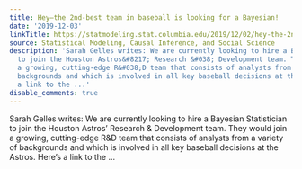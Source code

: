 ```yaml
---
title: Hey—the 2nd-best team in baseball is looking for a Bayesian!
date: '2019-12-03'
linkTitle: https://statmodeling.stat.columbia.edu/2019/12/02/hey-the-2nd-best-team-in-baseball-is-looking-for-a-bayesian/
source: Statistical Modeling, Causal Inference, and Social Science
description: 'Sarah Gelles writes: We are currently looking to hire a Bayesian Statistician
  to join the Houston Astros&#8217; Research &#038; Development team. They would join
  a growing, cutting-edge R&#038;D team that consists of analysts from a variety of
  backgrounds and which is involved in all key baseball decisions at the Astros. Here&#8217;s
  a link to the ...'
disable_comments: true
---
```

Sarah Gelles writes: We are currently looking to hire a Bayesian Statistician to join the Houston Astros&#8217; Research &#038; Development team. They would join a growing, cutting-edge R&#038;D team that consists of analysts from a variety of backgrounds and which is involved in all key baseball decisions at the Astros. Here&#8217;s a link to the ...